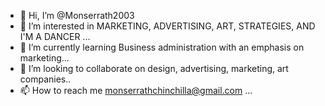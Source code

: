 - 👋 Hi, I’m @Monserrath2003
- 👀 I’m interested in MARKETING, ADVERTISING, ART, STRATEGIES, AND I'M A DANCER ...
- 🌱 I’m currently learning Business administration with an emphasis on marketing...
- 💞️ I’m looking to collaborate on design, advertising, marketing, art companies..
- 📫 How to reach me monserrathchinchilla@gmail.com ...

<!---
Monserrath2003/Monserrath2003 is a ✨ special ✨ repository because its `README.md` (this file) appears on your GitHub profile.
You can click the Preview link to take a look at your changes.
--->
